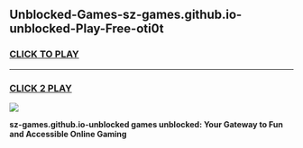 
## Unblocked-Games-sz-games.github.io-unblocked-Play-Free-oti0t
<h3>
<a href="https://premium76.site?title=sz-games.github.io-unblocked&ref=18A">CLICK TO PLAY</a></h3>
<hr>

<h3>
<a href="https://premium76.site?title=sz-games.github.io-unblocked&ref=18A">CLICK 2 PLAY</a>
  
</h3>

<a href="https://premium76.site?title=sz-games.github.io-unblocked&ref=18A"><img src="https://clearcache.store/games.png"></a>


**sz-games.github.io-unblocked games unblocked: Your Gateway to Fun and Accessible Online Gaming**
